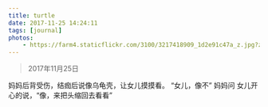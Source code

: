 ```yaml
---
title: turtle
date: 2017-11-25 14:24:11
tags: [journal]
photos:
    - https://farm4.staticflickr.com/3100/3217418909_1d2e91c47a_z.jpg?zz&#x3D;1
---
```


> 2017年11月25日

妈妈后背受伤，结痂后说像乌龟壳，让女儿摸摸看。
“女儿，像不” 妈妈问
女儿开心的说，“像，来把头缩回去看看” 